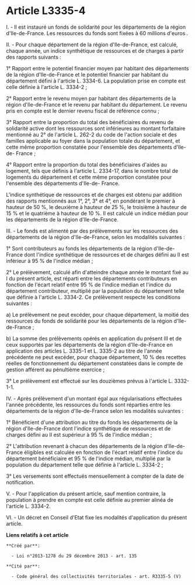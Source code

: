 # Article L3335-4

I. - Il est instauré un fonds de solidarité pour les départements de la région d'Ile-de-France. Les ressources du fonds sont
fixées à 60 millions d'euros .   

II. - Pour chaque département de la région d'Ile-de-France, est calculé, chaque année, un indice synthétique de ressources et
de charges à partir des rapports suivants : 

1° Rapport entre le potentiel financier moyen par habitant des départements de la région d'Ile-de-France et le potentiel
financier par habitant du département défini à l'article L. 3334-6. La population prise en compte est celle définie à
l'article L. 3334-2 ; 

2° Rapport entre le revenu moyen par habitant des départements de la région d'Ile-de-France et le revenu par habitant du
département. Le revenu pris en compte est le dernier revenu fiscal de référence connu ; 

3° Rapport entre la proportion du total des bénéficiaires du revenu de solidarité active dont les ressources sont inférieures
au montant forfaitaire mentionné au 2° de l'article L. 262-2 du code de l'action sociale et des familles applicable au foyer
dans la population totale du département, et cette même proportion constatée pour l'ensemble des départements d'Ile-de-
France ; 

4° Rapport entre la proportion du total des bénéficiaires d'aides au logement, tels que définis à l'article L. 2334-17, dans
le nombre total de logements du département et cette même proportion constatée pour l'ensemble des départements d'Ile-de-
France. 

L'indice synthétique de ressources et de charges est obtenu par addition des rapports mentionnés aux 1°, 2°, 3° et 4°, en
pondérant le premier à hauteur de 50 %, le deuxième à hauteur de 25 %, le troisième à hauteur de 15 % et le quatrième à
hauteur de 10 %. Il est calculé un indice médian pour les départements de la région d'Ile-de-France. 

III. - Le fonds est alimenté par des prélèvements sur les ressources des départements de la région d'Ile-de-France, selon les
modalités suivantes : 

1° Sont contributeurs au fonds les départements de la région d'Ile-de-France dont l'indice synthétique de ressources et de
charges défini au II est inférieur à 95 % de l'indice médian ; 

2° Le prélèvement, calculé afin d'atteindre chaque année le montant fixé au I du présent article, est réparti entre les
départements contributeurs en fonction de l'écart relatif entre 95 % de l'indice médian et l'indice du département
contributeur, multiplié par la population du département telle que définie à l'article L. 3334-2. Ce prélèvement respecte les
conditions suivantes : 

a) Le prélèvement ne peut excéder, pour chaque département, la moitié des ressources du fonds de solidarité pour les
départements de la région d'Ile-de-France ; 

b) La somme des prélèvements opérés en application du présent III et de ceux supportés par les départements de la région
d'Ile-de-France en application des articles L. 3335-1 et L. 3335-2 au titre de l'année précédente ne peut excéder, pour
chaque département, 10 % des recettes réelles de fonctionnement du département constatées dans le compte de gestion afférent
au pénultième exercice ; 

3° Le prélèvement est effectué sur les douzièmes prévus à l'article L. 3332-1-1. 

IV. - Après prélèvement d'un montant égal aux régularisations effectuées l'année précédente, les ressources du fonds sont
réparties entre les départements de la région d'Ile-de-France selon les modalités suivantes : 

1° Bénéficient d'une attribution au titre du fonds les départements de la région d'Ile-de-France dont l'indice synthétique de
ressources et de charges défini au II est supérieur à 95 % de l'indice médian ; 

2° L'attribution revenant à chacun des départements de la région d'Ile-de-France éligibles est calculée en fonction de
l'écart relatif entre l'indice du département bénéficiaire et 95 % de l'indice médian, multiplié par la population du
département telle que définie à l'article L. 3334-2 ; 

3° Les versements sont effectués mensuellement à compter de la date de notification. 

V. - Pour l'application du présent article, sauf mention contraire, la population à prendre en compte est celle définie au
premier alinéa de l'article L. 3334-2. 

VI. - Un décret en Conseil d'Etat fixe les modalités d'application du présent article.

**Liens relatifs à cet article**

	**Créé par**:

	  - Loi n°2013-1278 du 29 décembre 2013 - art. 135

	**Cité par**:

	  - Code général des collectivités territoriales - art. R3335-5 (V)
